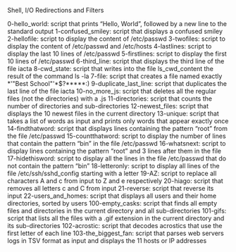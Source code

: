Shell, I/O Redirections and Filters

0-hello_world: script that prints “Hello, World”, followed by a new line to the standard output
1-confused_smiley: script that displays a confused smiley
2-hellofile: script to display the content of /etc/passwd
3-twofiles: script to display the content of /etc/passwd and /etc/hosts
4-lastlines: script to display the last 10 lines of /etc/passwd
5-firstlines: script to display the first 10 lines of /etc/passwd
6-third_line: script that displays the third line of the file iacta
8-cwd_state: script that writes into the file ls_cwd_content the result of the command ls -la
7-file: script that creates a file named exactly *\'"Best School"'\*$?*****:)
9-duplicate_last_line: script that duplicates the last line of the file iacta
10-no_more_js: script that deletes all the regular files (not the directories) with a .js
11-directories: script that counts the number of directories and sub-directories
12-newest_files: script that displays the 10 newest files in the current directory
13-unique: script that takes a list of words as input and prints only words that appear exactly once
14-findthatword: script that displays lines containing the pattern “root” from the file /etc/passwd
15-countthatword: script to display the number of lines that contain the pattern “bin” in the file /etc/passwd
16-whatsnext: script to display lines containing the pattern “root” and 3 lines after them in the file
17-hidethisword: script to display all the lines in the file /etc/passwd that do not contain the pattern “bin”
18-letteronly: script to display all lines of the file /etc/ssh/sshd_config starting with a letter
19-AZ: script to replace all characters A and c from input to Z and e respectively
20-hiago: script that removes all letters c and C from input
21-reverse: script that reverse its input
22-users_and_homes: script that displays all users and their home directories, sorted by users
100-empty_casks: script that finds all empty files and directories in the current directory and all sub-directories
101-gifs: script that lists all the files with a .gif extension in the current directory and its sub-directories
102-acrostic: script that decodes acrostics that use the first letter of each line
103-the_biggest_fan: script that parses web servers logs in TSV format as input and displays the 11 hosts or IP addresses
